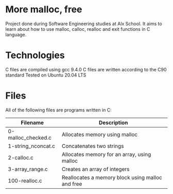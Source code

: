 # More malloc, free
Project done during Software Engineering studies at Alx School. It aims to learn about how to use malloc, calloc, realloc and exit functions in C language.

# Technologies
C files are compiled using gcc 9.4.0
C files are written according to the C90 standard
Tested on Ubuntu 20.04 LTS
# Files
All of the following files are programs written in C:

| Filename |	Description|
|----------|---------------|
0-malloc_checked.c |	Allocates memory using malloc
1-string_nconcat.c |	Concatenates two strings
2-calloc.c |	Allocates memory for an array, using malloc
3-array_range.c |	Creates an array of integers
100-realloc.c |	Reallocates a memory block using malloc and free
